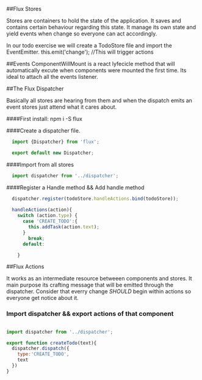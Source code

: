 ##Flux Stores

 Stores are containers to hold the state of the application. It saves and contains certain behaviour regarding this state.
It manage its own state and yield events when change so everyone can act accordingly.

In our todo exercise we will create a TodoStore file and import the EventEmitter.
  this.emit('change'); //This will trigger actions 


##Events
ComponentWillMount is a react lyfecicle method that will automatically excute when components were mounted the first time.
Its ideal to attach all the events listener.

##The Flux Dispatcher

Basically all stores are hearing from them and when the dispatch emits an event stores just attend what it cares about.

####First install:
    npm i -S flux
  
####Create a dispatcher file.
  ```javascript
    import {Dispatcher} from 'flux';

    export default new Dispatcher;
  ```
####Import from  all stores
```javascript
  import dispatcher from '../dispatcher';
```  
####Register a Handle method && Add handle method
```javascript
  dispatcher.register(todoStore.handleActions.bind(todoStore));
  
  handleActions(action){
    switch (action.type) {
      case 'CREATE_TODO':{
        this.addTask(action.text);
      }
        break;
      default:

    }
```

##Flux Actions 

It works as an intermediate resource betweeen components and stores. It main purpose its crafting message that will be emitted through the dispatcher. Consider that everry change *SHOULD* begin within actions so everyone get notice about it.

### Import dispatcher && export actions of that component
```javascript

import dispatcher from '../dispatcher';

export function createTodo(text){
  dispatcher.dispatch({
    type:'CREATE_TODO',
    text
  })
}
```

